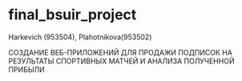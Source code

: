 # final_bsuir_project

Harkevich (953504), Plahotnikova(953502)

СОЗДАНИЕ ВЕБ-ПРИЛОЖЕНИЙ ДЛЯ ПРОДАЖИ ПОДПИСОК НА РЕЗУЛЬТАТЫ СПОРТИВНЫХ МАТЧЕЙ И АНАЛИЗА ПОЛУЧЕННОЙ ПРИБЫЛИ
